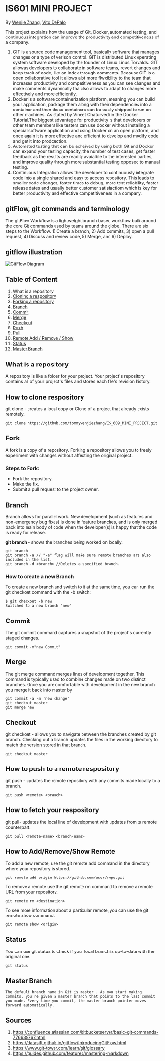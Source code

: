 # IS601 MINI PROJECT
By [Wenjie Zhang](), [Vito DePalo]()

This project explains how the usage of Git, Docker, automated testing, and continuous integration can improve the productivity and competitiveness of a company.
1. GIT is a source code management tool, basically software that manages changes or a type of verison control. GIT is distributed Linux operating system software developed by the founder of Linux Linus Torvalds. GIT allowas developers to collaborate in software teams, revert changes and keep track of code, like an index through comments. Because GIT is a open collaborative tool it allows alot more flwxibility to the team that increases productivity and competitiveness as you can see changes and make comments dynamically tha also allows to adapt to changes more effectively and more efficiently.
2. Docker is a software containerization platform, meaning you can build your application, package them along with their dependencies into a container and then these containers can be easily shipped to run on other machines. As stated by Vineet Chaturvedi in the Docker Tutorial.The biggest advantage for productivity is that developers or other team members like testers can use docker without installing a special software application and using Docker on an open platform, and once again it is more effective and efficient to develop and modify code and get it into prodcuction.
3. Automated testing that can be acheived by using both Git and Docker can expand your testing capacity, the number of test cases, get faster feedback as the results are readily avaialble to the interested parties, and improve quality through more substantial testing opposed to manual testing.
4. Continuous Integration allows the developer to continuously integrate code into a single shared and easy to access repository. This leads to smaller code changes, faster times to debug, more test reliability, faster release dates and usually better customer satisfactiom which is key for better productivity and effective competitiveness in a company.

## gitFlow, git commands and terminology
The gitFlow Workflow is a lightweight branch based workflow built around the core Git commands used by teams around the globe. There are six steps to the Workflow. 1) Create a branch, 2) Add commits, 3) open a pull request, 4) Discuss and review code, 5) Merge, and 6) Deploy.

## gitflow illustration ##
![GitFlow Diagram](https://datasift.github.io/gitflow/GitFlowFeatureBranches.png)

## Table of Content
1. [What is a repository](#What-is-a-repository)
2. [Cloning  a respository](#How-to-clone-respository)
3. [Forking a repository](#fork)
4. [Branch](#branch)
5. [Commit](#Commit)
6. [Merge](#merge)
7. [Checkout](#checkout)
8. [Push](#push)
9. [Pull](#pull)
10. [Remote Add / Remove / Show](#remote)
11. [Status](#status)
12. [Master Branch](#master)


## What is a repository
A repository is like a folder for your project. Your project's repository contains all of your project's files and stores each file's revision history.
## How to clone respository
git clone - creates a local copy or Clone of a project that already exists remotely.
```
git clone https://github.com/tommywenjiezhang/IS_609_MINI_PROJECT.git
```
## Fork
A fork is a copy of a repository. Forking a repository allows you to freely experiment with changes without affecting the original project.
### Steps to Fork:
- Fork the repository.
- Make the fix.
- Submit a pull request to the project owner.
## Branch
Branch allows for parallel work. New development (such as features and non-emergency bug fixes) is done in feature branches, and is only merged back into main body of code when the developer(s) is happy that the code is ready for release.

**git branch** - shows the branches being worked on locally.
```
git branch 
git branch -a // "-a" flag will make sure remote branches are also included in the list.
git branch -d <branch> //Deletes a specified branch.
```
### How to create a new Branch 
To create a new branch and switch to it at the same time, you can run the git checkout command with the -b switch:
```
$ git checkout -b new
Switched to a new branch "new"
```
## Commit
The git commit command captures a snapshot of the project's currently staged changes. 
```
git commit -m"new Commit"
```
## Merge
The git merge command merges lines of development together. This command is typically used to combine changes made on two distinct branches.
Once you are comfortable with development in the new branch you merge it back into master by
```
git commit -a -m 'new change'
git checkout master
git merge new
```
## Checkout
git checkout - allows you to navigate between the branches created by git branch. Checking out a branch updates the files in the working directory to match the version stored in that branch.
```
git checkout master
```
## How to push to a remote respository
git push - updates the remote repository with any commits made locally to a branch.
```
git push <remote> <branch>
```
## How to fetch your respository
git pull- updates the local line of development with updates from ts remote counterpart.
```
git pull <remote-name> <branch-name>
```
## How to Add/Remove/Show Remote
To add a new remote, use the git remote add command in the directory where your repository is stored.
```
git remote add origin https://github.com/user/repo.git
```
To remove a remote use the git remote rm command to remove a remote URL from your repository.
```
git remote rm <destination>
```
To see more information about a particular remote, you can use the git remote show <remote> command.
```
git remote show <origin>
```
## Status
You can use git status to check if your local branch is up-to-date with the original one.
```
git status
```
## Master Branch
```
The default branch name in Git is master . As you start making commits, you're given a master branch that points to the last commit you made. Every time you commit, the master branch pointer moves forward automatically.
```
## Sources ##
1. https://confluence.atlassian.com/bitbucketserver/basic-git-commands-776639767.html
2. https://datasift.github.io/gitflow/IntroducingGitFlow.html
3. https://www.git-tower.com/learn/git/glossary
4. https://guides.github.com/features/mastering-markdown
  
